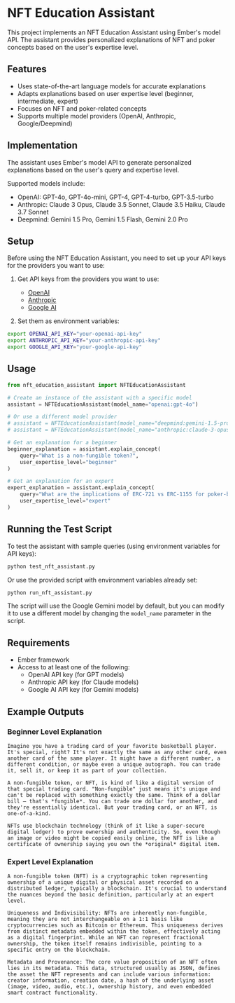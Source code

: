 # NFT Education Assistant

This project implements an NFT Education Assistant using Ember's model API. The assistant provides personalized explanations of NFT and poker concepts based on the user's expertise level.

## Features

- Uses state-of-the-art language models for accurate explanations
- Adapts explanations based on user expertise level (beginner, intermediate, expert)
- Focuses on NFT and poker-related concepts
- Supports multiple model providers (OpenAI, Anthropic, Google/Deepmind)

## Implementation

The assistant uses Ember's model API to generate personalized explanations based on the user's query and expertise level.

Supported models include:
- OpenAI: GPT-4o, GPT-4o-mini, GPT-4, GPT-4-turbo, GPT-3.5-turbo
- Anthropic: Claude 3 Opus, Claude 3.5 Sonnet, Claude 3.5 Haiku, Claude 3.7 Sonnet
- Deepmind: Gemini 1.5 Pro, Gemini 1.5 Flash, Gemini 2.0 Pro

## Setup

Before using the NFT Education Assistant, you need to set up your API keys for the providers you want to use:

1. Get API keys from the providers you want to use:
   - [OpenAI](https://platform.openai.com/)
   - [Anthropic](https://www.anthropic.com/)
   - [Google AI](https://ai.google.dev/)

2. Set them as environment variables:

```bash
export OPENAI_API_KEY="your-openai-api-key"
export ANTHROPIC_API_KEY="your-anthropic-api-key"
export GOOGLE_API_KEY="your-google-api-key"
```

## Usage

```python
from nft_education_assistant import NFTEducationAssistant

# Create an instance of the assistant with a specific model
assistant = NFTEducationAssistant(model_name="openai:gpt-4o")

# Or use a different model provider
# assistant = NFTEducationAssistant(model_name="deepmind:gemini-1.5-pro")
# assistant = NFTEducationAssistant(model_name="anthropic:claude-3-opus")

# Get an explanation for a beginner
beginner_explanation = assistant.explain_concept(
    query="What is a non-fungible token?",
    user_expertise_level="beginner"
)

# Get an explanation for an expert
expert_explanation = assistant.explain_concept(
    query="What are the implications of ERC-721 vs ERC-1155 for poker-based NFTs?",
    user_expertise_level="expert"
)
```

## Running the Test Script

To test the assistant with sample queries (using environment variables for API keys):

```bash
python test_nft_assistant.py
```

Or use the provided script with environment variables already set:

```bash
python run_nft_assistant.py
```

The script will use the Google Gemini model by default, but you can modify it to use a different model by changing the `model_name` parameter in the script.

## Requirements

- Ember framework
- Access to at least one of the following:
  - OpenAI API key (for GPT models)
  - Anthropic API key (for Claude models)
  - Google AI API key (for Gemini models)

## Example Outputs

### Beginner Level Explanation

```
Imagine you have a trading card of your favorite basketball player. It's special, right? It's not exactly the same as any other card, even another card of the same player. It might have a different number, a different condition, or maybe even a unique autograph. You can trade it, sell it, or keep it as part of your collection.

A non-fungible token, or NFT, is kind of like a digital version of that special trading card. "Non-fungible" just means it's unique and can't be replaced with something exactly the same. Think of a dollar bill – that's *fungible*. You can trade one dollar for another, and they're essentially identical. But your trading card, or an NFT, is one-of-a-kind.

NFTs use blockchain technology (think of it like a super-secure digital ledger) to prove ownership and authenticity. So, even though an image or video might be copied easily online, the NFT is like a certificate of ownership saying you own the *original* digital item.
```

### Expert Level Explanation

```
A non-fungible token (NFT) is a cryptographic token representing ownership of a unique digital or physical asset recorded on a distributed ledger, typically a blockchain. It's crucial to understand the nuances beyond the basic definition, particularly at an expert level.

Uniqueness and Indivisibility: NFTs are inherently non-fungible, meaning they are not interchangeable on a 1:1 basis like cryptocurrencies such as Bitcoin or Ethereum. This uniqueness derives from distinct metadata embedded within the token, effectively acting as a digital fingerprint. While an NFT can represent fractional ownership, the token itself remains indivisible, pointing to a specific entry on the blockchain.

Metadata and Provenance: The core value proposition of an NFT often lies in its metadata. This data, structured usually as JSON, defines the asset the NFT represents and can include various information: creator information, creation date, a hash of the underlying asset (image, video, audio, etc.), ownership history, and even embedded smart contract functionality.
```

